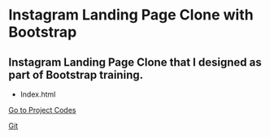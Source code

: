 # Instagram Landing Page Clone with Bootstrap
## Instagram Landing Page Clone that I designed as part of Bootstrap training.

* Index.html

[Go to Project Codes](https://github.com/MazlumGunes1991/Instagram-Landing-Page-.git)

[Git](www.patika.dev)